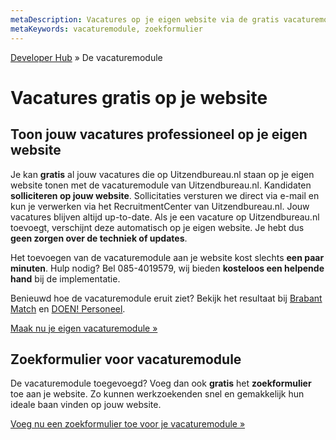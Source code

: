 ```yaml
---
metaDescription: Vacatures op je eigen website via de gratis vacaturemodule van Uitzendbureau.nl
metaKeywords: vacaturemodule, zoekformulier
---
```


[Developer Hub](/) &raquo; De vacaturemodule

# Vacatures gratis op je website

## Toon jouw vacatures professioneel op je eigen website

Je kan **gratis** al jouw vacatures die op Uitzendbureau.nl staan op je eigen website tonen met de vacaturemodule van Uitzendbureau.nl.
Kandidaten **solliciteren op jouw website**. Sollicitaties versturen we direct via e-mail en kun je verwerken via het RecruitmentCenter van Uitzendbureau.nl.
Jouw vacatures blijven altijd up-to-date.
Als je een vacature op Uitzendbureau.nl toevoegt,
verschijnt deze automatisch op je eigen website.
Je hebt dus **geen zorgen over de techniek of updates**.

Het toevoegen van de vacaturemodule aan je website kost slechts **een paar minuten**.
Hulp nodig? Bel 085-4019579, wij bieden **kosteloos een helpende hand** bij de implementatie.

Benieuwd hoe de vacaturemodule eruit ziet? Bekijk het resultaat bij
<a href="http://brabantmatch.nl/werknemer/actuele-vacatures" target="_blank">Brabant Match</a> en
<a href="http://www.doenpersoneel.eu/vacatures.htm" target="_blank">DOEN! Personeel</a>.

[Maak nu je eigen vacaturemodule &raquo;](/vacaturemodule/vacaturemodule-stap-een.html)

## Zoekformulier voor vacaturemodule

De vacaturemodule toegevoegd? Voeg dan ook **gratis** het **zoekformulier** toe aan je website.
Zo kunnen werkzoekenden snel en gemakkelijk hun ideale baan vinden op jouw website.

[Voeg nu een zoekformulier toe voor je vacaturemodule &raquo;](/vacaturemodule/zoekformulier.html)
